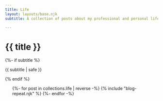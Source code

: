 ```yaml
---
title: Life
layout: layouts/base.njk
subtitle: A collection of posts about my professional and personal life.

---
```


<div class="container__blog">
  <h1>{{ title }}</h1>
  {%- if subtitle %}<p class="subtitle">{{ subtitle | safe }}</p>{% endif %}
 

<ul class="listing">
{%- for post in collections.life | reverse -%}
  {% include "blog-repeat.njk" %}
{%- endfor -%}
</ul>

</div>
